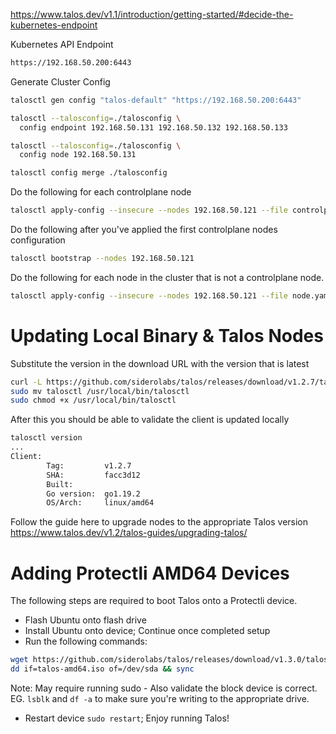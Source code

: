 


https://www.talos.dev/v1.1/introduction/getting-started/#decide-the-kubernetes-endpoint

Kubernetes API Endpoint

```bash
https://192.168.50.200:6443
```

Generate Cluster Config

```bash
talosctl gen config "talos-default" "https://192.168.50.200:6443"
```

```bash
talosctl --talosconfig=./talosconfig \
  config endpoint 192.168.50.131 192.168.50.132 192.168.50.133
```

```bash
talosctl --talosconfig=./talosconfig \
  config node 192.168.50.131
```

```bash
talosctl config merge ./talosconfig
```

Do the following for each controlplane node

```bash
talosctl apply-config --insecure --nodes 192.168.50.121 --file controlplane.yaml
```

Do the following after you've applied the first controlplane nodes configuration

```bash
talosctl bootstrap --nodes 192.168.50.121
```

Do the following for each node in the cluster that is not a controlplane node.

```bash
talosctl apply-config --insecure --nodes 192.168.50.121 --file node.yaml
```

# Updating Local Binary & Talos Nodes

Substitute the version in the download URL with the version that is latest

```bash
curl -L https://github.com/siderolabs/talos/releases/download/v1.2.7/talosctl-linux-amd64 -o talosctl
sudo mv talosctl /usr/local/bin/talosctl
sudo chmod +x /usr/local/bin/talosctl
```

After this you should be able to validate the client is updated locally

```bash
talosctl version
...
Client:
        Tag:         v1.2.7
        SHA:         facc3d12
        Built:
        Go version:  go1.19.2
        OS/Arch:     linux/amd64
```

Follow the guide here to upgrade nodes to the appropriate Talos version https://www.talos.dev/v1.2/talos-guides/upgrading-talos/

# Adding Protectli AMD64 Devices

The following steps are required to boot Talos onto a Protectli device.

- Flash Ubuntu onto flash drive
- Install Ubuntu onto device; Continue once completed setup
- Run the following commands:

```bash
wget https://github.com/siderolabs/talos/releases/download/v1.3.0/talos-amd64.iso
dd if=talos-amd64.iso of=/dev/sda && sync
```

Note: May require running sudo - Also validate the block device is correct. EG. `lsblk` and `df -a` to make sure you're writing to the appropriate drive.

- Restart device `sudo restart`; Enjoy running Talos!
